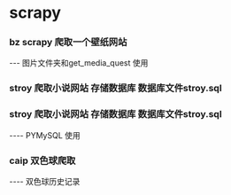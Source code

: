 # scrapy
### bz scrapy 爬取一个壁纸网站
--- 图片文件夹和get_media_quest 使用
### stroy 爬取小说网站 存储数据库 数据库文件stroy.sql

### stroy 爬取小说网站 存储数据库 数据库文件stroy.sql
---- PYMySQL 使用 
### caip 双色球爬取
---- 双色球历史记录